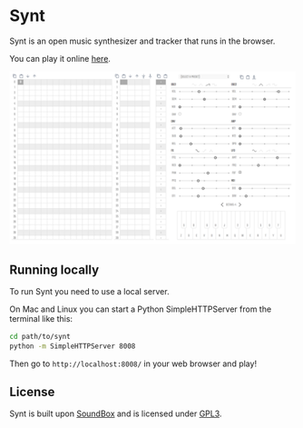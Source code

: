 # Synt

Synt is an open music synthesizer and tracker that runs in the browser.

You can play it online [here](https://1jss.github.io/synt/).

![Screenshot of Synt](synt.png)

## Running locally

To run Synt you need to use a local server.

On Mac and Linux you can start a Python SimpleHTTPServer from the terminal like this:

```bash
cd path/to/synt
python -m SimpleHTTPServer 8008
```

Then go to `http://localhost:8008/` in your web browser and play!

## License
Synt is built upon [SoundBox](https://github.com/mbitsnbites/soundbox) and is licensed under [GPL3](gpl.txt).
